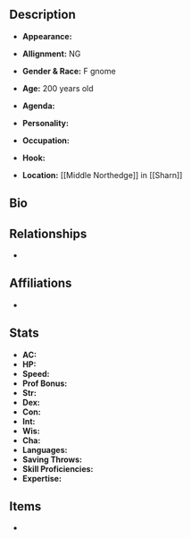 ## Description
- **Appearance:** 

- **Allignment:** NG

- **Gender & Race:** F gnome

- **Age:** 200 years old

- **Agenda:** 

- **Personality:** 

- **Occupation:** 

- **Hook:** 

- **Location:** [[Middle Northedge]] in [[Sharn]]

## Bio


## Relationships
- 

## Affiliations
- 

## Stats
- **AC:** 
- **HP:** 
- **Speed:** 
- **Prof Bonus:** 
- **Str:** 
- **Dex:** 
- **Con:** 
- **Int:** 
- **Wis:** 
- **Cha:** 
- **Languages:** 
- **Saving Throws:** 
- **Skill Proficiencies:** 
- **Expertise:** 


## Items
- 
